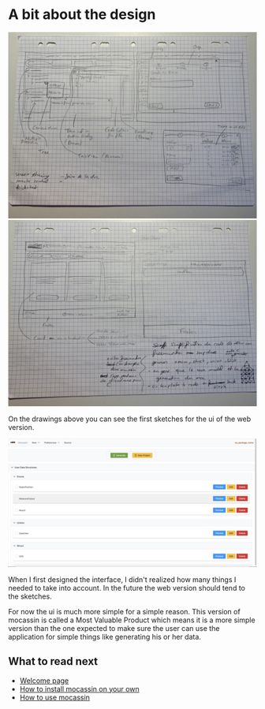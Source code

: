 # A bit about the design

![drawing1](mockup/mockup_drawing_1.jpeg)
![drawing2](mockup/mockup_drawing_2.jpeg)

On the drawings above you can see the first sketches for the ui of the web version.

![home](screenshots/1-home.png)

When I first designed the interface, I didn't realized how many things I needed to take into account.
In the future the web version should tend to the sketches. 

For now the ui is much more simple for a simple reason. This version of mocassin is called
a Most Valuable Product which means it is a more simple version than the one expected to make sure the user can
use the application for simple things like generating his or her data.

## What to read next

- [Welcome page](doc/welcome.md)
- [How to install mocassin on your own](doc/install.md)
- [How to use mocassin](doc/tuto.md)

